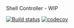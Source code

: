 Shell Controller - WIP

[![Build status](https://travis-ci.org/servicecatalog/oscm-app-shell.svg?branch=master)](https://travis-ci.org/servicecatalog/oscm-app-shell)
[![codecov](https://codecov.io/gh/servicecatalog/oscm-app-shell/branch/master/graph/badge.svg)](https://codecov.io/gh/servicecatalog/oscm-app-shell)